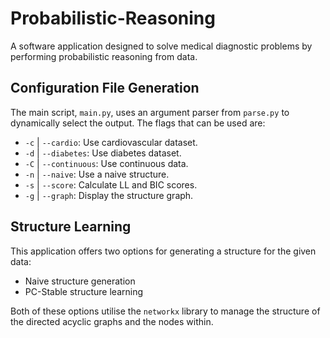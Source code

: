 # Probabilistic-Reasoning
A software application designed to solve medical diagnostic problems by performing probabilistic reasoning from data.

## Configuration File Generation
The main script, `main.py`, uses an argument parser from `parse.py` to dynamically select the output. The flags that can be used are:
- `-c` | `--cardio`: Use cardiovascular dataset.
- `-d` | `--diabetes`: Use diabetes dataset.
- `-C` | `--continuous`: Use continuous data.
- `-n` | `--naive`: Use a naive structure.
- `-s` | `--score`: Calculate LL and BIC scores.
- `-g` | `--graph`: Display the structure graph.

## Structure Learning
This application offers two options for generating a structure for the given data:
- Naive structure generation
- PC-Stable structure learning

Both of these options utilise the `networkx` library to manage the structure of the directed acyclic graphs and the nodes within.
